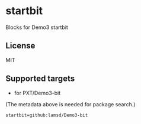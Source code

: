 # startbit

Blocks for Demo3 startbit
## License

MIT

## Supported targets

* for PXT/Demo3-bit

(The metadata above is needed for package search.)

```package
startbit=github:lamsd/Demo3-bit
```

